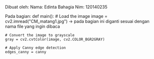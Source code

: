 Dibuat oleh: 
Nama: Edinta Bahagia
Nim: 120140235


Pada bagian:
def main():
    # Load the image
    image = cv2.imread("CM_matang1.jpg") -> pada bagian ini diganti sesuai dengan nama file yang ingin dibaca

    # Convert the image to grayscale
    gray = cv2.cvtColor(image, cv2.COLOR_BGR2GRAY)

    # Apply Canny edge detection
    edges_canny = canny
